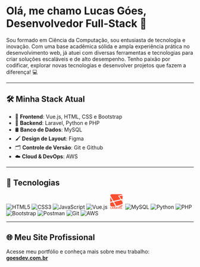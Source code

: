 # Olá, me chamo Lucas Góes, Desenvolvedor Full-Stack 🚀

Sou formado em Ciência da Computação, sou entusiasta de tecnologia e inovação. Com uma base acadêmica sólida e ampla experiência prática no desenvolvimento web, já atuei com diversas ferramentas e tecnologias para criar soluções escaláveis e de alto desempenho. Tenho paixão por codificar, explorar novas tecnologias e desenvolver projetos que fazem a diferença! 💻

---

## 🛠️ Minha Stack Atual

- 🎨 **Frontend**: Vue.js, HTML, CSS e Bootstrap  
- 🔧 **Backend**: Laravel, Python e PHP  
- 🛢️ **Banco de Dados**: MySQL  
- 🖌️ **Design de Layout**: Figma  
- 🗂️ **Controle de Versão**: Git e Github  
- ☁️ **Cloud & DevOps**: AWS 

---

## 🚀 Tecnologias

<p align="left">
  <img src="https://cdn.jsdelivr.net/gh/devicons/devicon/icons/html5/html5-original.svg" alt="HTML5" width="40" height="40"/>
  <img src="https://cdn.jsdelivr.net/gh/devicons/devicon/icons/css3/css3-original.svg" alt="CSS3" width="40" height="40"/>
  <img src="https://cdn.jsdelivr.net/gh/devicons/devicon/icons/javascript/javascript-original.svg" alt="JavaScript" width="40" height="40"/>
  <img src="https://cdn.jsdelivr.net/gh/devicons/devicon/icons/vuejs/vuejs-original.svg" alt="Vue.js" width="40" height="40"/>
  <img src="https://raw.githubusercontent.com/devicons/devicon/master/icons/laravel/laravel-plain-wordmark.svg" alt="Laravel" width="40" height="40"/>
  <img src="https://cdn.jsdelivr.net/gh/devicons/devicon/icons/mysql/mysql-original.svg" alt="MySQL" width="40" height="40"/>
  <img src="https://cdn.jsdelivr.net/gh/devicons/devicon/icons/python/python-original.svg" alt="Python" width="40" height="40"/>
  <img src="https://cdn.jsdelivr.net/gh/devicons/devicon/icons/php/php-original.svg" alt="PHP" width="40" height="40"/>
  <img src="https://cdn.jsdelivr.net/gh/devicons/devicon/icons/bootstrap/bootstrap-original.svg" alt="Bootstrap" width="40" height="40"/>
  <img src="https://www.vectorlogo.zone/logos/getpostman/getpostman-icon.svg" alt="Postman" width="40" height="40"/>
  <img src="https://cdn.jsdelivr.net/gh/devicons/devicon/icons/git/git-original.svg" alt="Git" width="40" height="40"/>
  <img src="https://upload.wikimedia.org/wikipedia/commons/9/93/Amazon_Web_Services_Logo.svg" alt="AWS" width="40" height="40"/>
</p>

---

## 🌐 Meu Site Profissional

Acesse meu portfólio e conheça mais sobre meu trabalho:  
[**goesdev.com.br**](https://goesdev.com.br)

